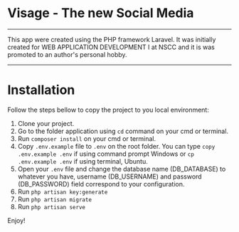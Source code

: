 # Visage - The new Social Media 

<hr>
<p>This app were created using the PHP framework Laravel. It was initially created for WEB APPLICATION DEVELOPMENT I at NSCC and it is was promoted to an author's personal hobby.</p>
<hr>

# Installation

Follow the steps bellow to copy the project to you local environment:
<ol>
    <li>Clone your project.</li>
    <li>Go to the folder application using <code>cd</code> command on your cmd or terminal.</li>
    <li>Run <code>composer install</code> on your cmd or terminal.</li>
    <li>Copy <code>.env.example</code> file to <code>.env</code> on the root folder. You can type <code>copy .env.example .env</code> if using command prompt Windows or <code>cp .env.example .env</code> if using terminal, Ubuntu.</li>
        <li>Open your <code>.env</code> file and change the database name (DB_DATABASE) to whatever you have, username (DB_USERNAME) and password (DB_PASSWORD) field correspond to your configuration. </li>
        <li>Run <code>php artisan key:generate</code></li>
        <li>Run <code>php artisan migrate</code></li>
        <li>Run <code>php artisan serve</code></li>
        </ol>
        <p>Enjoy!</p>
